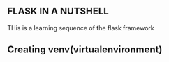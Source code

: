 ## FLASK IN A NUTSHELL

THis is a learning sequence of the flask framework

## Creating venv(virtualenvironment) 